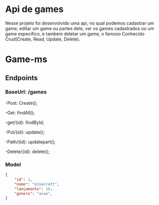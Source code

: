# Api de games

Nesse projeto foi desenvolvido uma api, no qual podemos cadastrar um game, editar um game ou partes dele, ver os games cadastrados ou um game especifico,  e também deletar um game, o famoso Conhecido Crud(Create, Read, Update, Delete).

# Game-ms

## Endpoints

### BaseUrl: /games
-Post: Create();

-Get: findAll();

-get/{id}: findById;

-Put/{id}: update();

-Path/{id}: updatepart();

-Delete/{id}: delete();

### Model

```Json
{
	"id": 1,
	"nome": "minecraft",
	"lançamento": 10,
	"genero": "acao",
}
